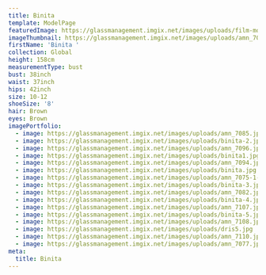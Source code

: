 ```yaml
---
title: Binita
template: ModelPage
featuredImage: https://glassmanagement.imgix.net/images/uploads/film-movie-motion-picture-390089.jpeg
imageThumbnail: https://glassmanagement.imgix.net/images/uploads/amn_7075-1-.jpg
firstName: 'Binita '
collection: Global
height: 158cm
measurementType: bust
bust: 38inch
waist: 37inch
hips: 42inch
size: 10-12
shoeSize: '8'
hair: Brown
eyes: Brown
imagePortfolio:
  - image: https://glassmanagement.imgix.net/images/uploads/amn_7085.jpg
  - image: https://glassmanagement.imgix.net/images/uploads/binita-2.jpg
  - image: https://glassmanagement.imgix.net/images/uploads/amn_7096.jpg
  - image: https://glassmanagement.imgix.net/images/uploads/binita1.jpg
  - image: https://glassmanagement.imgix.net/images/uploads/amn_7094.jpg
  - image: https://glassmanagement.imgix.net/images/uploads/binita.jpg
  - image: https://glassmanagement.imgix.net/images/uploads/amn_7075-1-.jpg
  - image: https://glassmanagement.imgix.net/images/uploads/binita-3.jpg
  - image: https://glassmanagement.imgix.net/images/uploads/amn_7082.jpg
  - image: https://glassmanagement.imgix.net/images/uploads/binita-4.jpg
  - image: https://glassmanagement.imgix.net/images/uploads/amn_7107.jpg
  - image: https://glassmanagement.imgix.net/images/uploads/binita-5.jpg
  - image: https://glassmanagement.imgix.net/images/uploads/amn_7108.jpg
  - image: https://glassmanagement.imgix.net/images/uploads/dris5.jpg
  - image: https://glassmanagement.imgix.net/images/uploads/amn_7110.jpg
  - image: https://glassmanagement.imgix.net/images/uploads/amn_7077.jpg
meta:
  title: Binita
---
```


